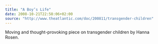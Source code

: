 ```yaml
---
title: "A Boy’s Life"
date: 2008-10-21T22:58:06+02:00
source: "http://www.theatlantic.com/doc/200811/transgender-children"
---
```


Moving and thought-provoking piece on transgender children by Hanna Rosen.
